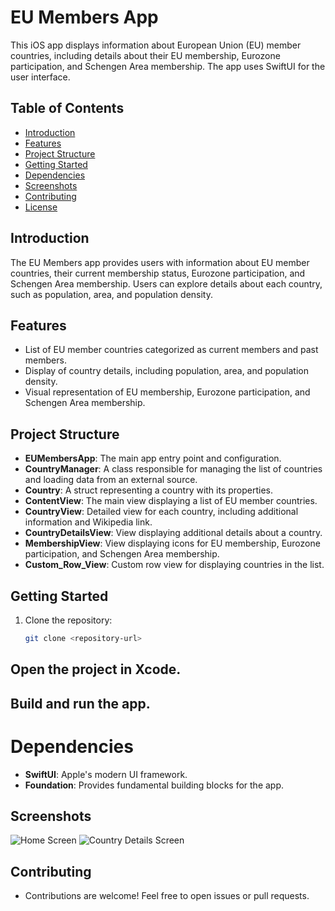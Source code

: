 # EU Members App

This iOS app displays information about European Union (EU) member countries, including details about their EU membership, Eurozone participation, and Schengen Area membership. The app uses SwiftUI for the user interface.

## Table of Contents

- [Introduction](#introduction)
- [Features](#features)
- [Project Structure](#project-structure)
- [Getting Started](#getting-started)
- [Dependencies](#dependencies)
- [Screenshots](#screenshots)
- [Contributing](#contributing)
- [License](#license)

## Introduction

The EU Members app provides users with information about EU member countries, their current membership status, Eurozone participation, and Schengen Area membership. Users can explore details about each country, such as population, area, and population density.

## Features

- List of EU member countries categorized as current members and past members.
- Display of country details, including population, area, and population density.
- Visual representation of EU membership, Eurozone participation, and Schengen Area membership.

## Project Structure

- **EUMembersApp**: The main app entry point and configuration.
- **CountryManager**: A class responsible for managing the list of countries and loading data from an external source.
- **Country**: A struct representing a country with its properties.
- **ContentView**: The main view displaying a list of EU member countries.
- **CountryView**: Detailed view for each country, including additional information and Wikipedia link.
- **CountryDetailsView**: View displaying additional details about a country.
- **MembershipView**: View displaying icons for EU membership, Eurozone participation, and Schengen Area membership.
- **Custom_Row_View**: Custom row view for displaying countries in the list.

## Getting Started

1. Clone the repository:

   ```bash
   git clone <repository-url>

## Open the project in Xcode.

## Build and run the app.

# Dependencies
- **SwiftUI**: Apple's modern UI framework.
- **Foundation**: Provides fundamental building blocks for the app.
## Screenshots

![Home Screen](./ScreenShot/homepage.png)
![Country Details Screen](./ScreenShot/detailsView.png)

## Contributing
- Contributions are welcome! Feel free to open issues or pull requests.
